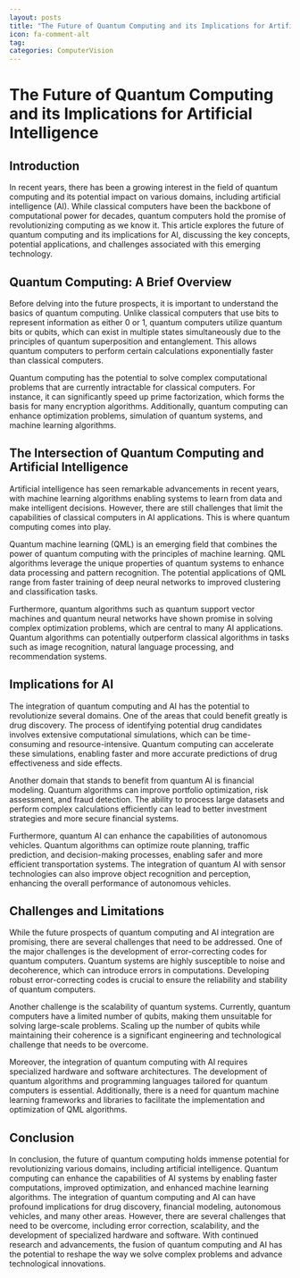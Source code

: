 ```yaml
---
layout: posts
title: "The Future of Quantum Computing and its Implications for Artificial Intelligence"
icon: fa-comment-alt
tag:      
categories: ComputerVision
---
```



# The Future of Quantum Computing and its Implications for Artificial Intelligence

## Introduction

In recent years, there has been a growing interest in the field of quantum computing and its potential impact on various domains, including artificial intelligence (AI). While classical computers have been the backbone of computational power for decades, quantum computers hold the promise of revolutionizing computing as we know it. This article explores the future of quantum computing and its implications for AI, discussing the key concepts, potential applications, and challenges associated with this emerging technology.

## Quantum Computing: A Brief Overview

Before delving into the future prospects, it is important to understand the basics of quantum computing. Unlike classical computers that use bits to represent information as either 0 or 1, quantum computers utilize quantum bits or qubits, which can exist in multiple states simultaneously due to the principles of quantum superposition and entanglement. This allows quantum computers to perform certain calculations exponentially faster than classical computers.

Quantum computing has the potential to solve complex computational problems that are currently intractable for classical computers. For instance, it can significantly speed up prime factorization, which forms the basis for many encryption algorithms. Additionally, quantum computing can enhance optimization problems, simulation of quantum systems, and machine learning algorithms.

## The Intersection of Quantum Computing and Artificial Intelligence

Artificial intelligence has seen remarkable advancements in recent years, with machine learning algorithms enabling systems to learn from data and make intelligent decisions. However, there are still challenges that limit the capabilities of classical computers in AI applications. This is where quantum computing comes into play.

Quantum machine learning (QML) is an emerging field that combines the power of quantum computing with the principles of machine learning. QML algorithms leverage the unique properties of quantum systems to enhance data processing and pattern recognition. The potential applications of QML range from faster training of deep neural networks to improved clustering and classification tasks.

Furthermore, quantum algorithms such as quantum support vector machines and quantum neural networks have shown promise in solving complex optimization problems, which are central to many AI applications. Quantum algorithms can potentially outperform classical algorithms in tasks such as image recognition, natural language processing, and recommendation systems.

## Implications for AI

The integration of quantum computing and AI has the potential to revolutionize several domains. One of the areas that could benefit greatly is drug discovery. The process of identifying potential drug candidates involves extensive computational simulations, which can be time-consuming and resource-intensive. Quantum computing can accelerate these simulations, enabling faster and more accurate predictions of drug effectiveness and side effects.

Another domain that stands to benefit from quantum AI is financial modeling. Quantum algorithms can improve portfolio optimization, risk assessment, and fraud detection. The ability to process large datasets and perform complex calculations efficiently can lead to better investment strategies and more secure financial systems.

Furthermore, quantum AI can enhance the capabilities of autonomous vehicles. Quantum algorithms can optimize route planning, traffic prediction, and decision-making processes, enabling safer and more efficient transportation systems. The integration of quantum AI with sensor technologies can also improve object recognition and perception, enhancing the overall performance of autonomous vehicles.

## Challenges and Limitations

While the future prospects of quantum computing and AI integration are promising, there are several challenges that need to be addressed. One of the major challenges is the development of error-correcting codes for quantum computers. Quantum systems are highly susceptible to noise and decoherence, which can introduce errors in computations. Developing robust error-correcting codes is crucial to ensure the reliability and stability of quantum computers.

Another challenge is the scalability of quantum systems. Currently, quantum computers have a limited number of qubits, making them unsuitable for solving large-scale problems. Scaling up the number of qubits while maintaining their coherence is a significant engineering and technological challenge that needs to be overcome.

Moreover, the integration of quantum computing with AI requires specialized hardware and software architectures. The development of quantum algorithms and programming languages tailored for quantum computers is essential. Additionally, there is a need for quantum machine learning frameworks and libraries to facilitate the implementation and optimization of QML algorithms.

## Conclusion

In conclusion, the future of quantum computing holds immense potential for revolutionizing various domains, including artificial intelligence. Quantum computing can enhance the capabilities of AI systems by enabling faster computations, improved optimization, and enhanced machine learning algorithms. The integration of quantum computing and AI can have profound implications for drug discovery, financial modeling, autonomous vehicles, and many other areas. However, there are several challenges that need to be overcome, including error correction, scalability, and the development of specialized hardware and software. With continued research and advancements, the fusion of quantum computing and AI has the potential to reshape the way we solve complex problems and advance technological innovations.